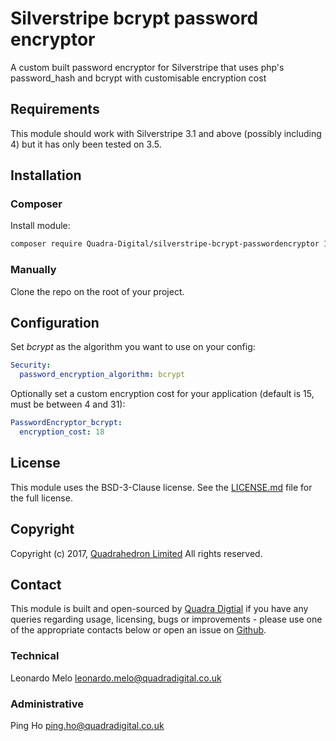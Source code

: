 # Silverstripe bcrypt password encryptor

A custom built password encryptor for Silverstripe that uses php's password_hash and bcrypt with customisable encryption cost

## Requirements

This module should work with Silverstripe 3.1 and above (possibly including 4) but it has only been tested on 3.5.

## Installation

### Composer

Install module:
```sh
composer require Quadra-Digital/silverstripe-bcrypt-passwordencryptor 1.0
```

### Manually

Clone the repo on the root of your project.

## Configuration

Set *bcrypt* as the algorithm you want to use on your config:
```yml
Security:
  password_encryption_algorithm: bcrypt
```

Optionally set a custom encryption cost for your application (default is 15, must be between 4 and 31):
```yml
PasswordEncryptor_bcrypt:
  encryption_cost: 18
```

## License
This module uses the BSD-3-Clause license. See the [LICENSE.md](LICENSE.md) file for the full license.

## Copyright
Copyright (c) 2017, [Quadrahedron Limited](https://www.quadradigital.co.uk) All rights reserved.

## Contact
This module is built and open-sourced by [Quadra Digtial](https://www.quadradigital.co.uk) if you have any queries regarding usage, licensing, bugs or improvements - please use one of the appropriate contacts below or open an issue on [Github](https://github.com/Quadra-Digital/silverstripe-bcrypt-passwordencryptor).

### Technical
Leonardo Melo <leonardo.melo@quadradigital.co.uk>

### Administrative
Ping Ho <ping.ho@quadradigital.co.uk>
